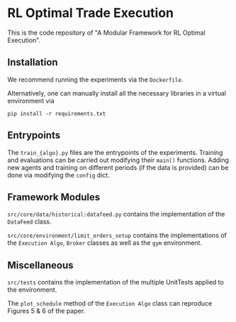 # RL Optimal Trade Execution
This is the code repository of "A Modular Framework for RL Optimal Execution".

## Installation

We recommend running the experiments via the `Dockerfile`.

Alternatively, one can manually install all the necessary libraries in a virtual environment via

``pip install -r requirements.txt``

## Entrypoints

The `train_{algo}.py` files  are the entrypoints of the experiments. Training and evaluations can be carried out modifying their `main()` functions. Adding new agents and training on different periods (if the data is provided) can be done via modifying the `config` dict.

## Framework Modules
`src/core/data/historical:datafeed.py` contains the implementation of the `DataFeed` class. 

`src/core/environment/limit_orders_setup` contains the implementations of the `Execution Algo`, `Broker` classes as well as the `gym` environment. 

## Miscellaneous 

`src/tests` contains the implementation of the multiple UnitTests applied to the environment.

The `plot_schedule` method of the `Execution Algo` class can reproduce Figures 5 & 6 of the paper. 
